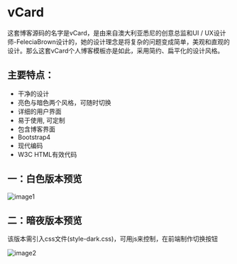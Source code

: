 # vCard


这套博客源码的名字是vCard，是由来自澳大利亚悉尼的创意总监和UI / UX设计师-FeleciaBrown设计的，她的设计理念是将复杂的问题变成简单，美观和直观的设计。那么这套vCard个人博客模板亦是如此，采用简约、扁平化的设计风格。

## 主要特点：
* 干净的设计
* 亮色与暗色两个风格，可随时切换
* 详细的用户界面
* 易于使用, 可定制
* 包含博客界面
* Bootstrap4
* 现代编码
* W3C HTML有效代码

## 一：白色版本预览

![image1](https://www.seoxiehui.cn/data/attachment/portal/202008/10/185506dkldttsd5lswulo5.jpg)


## 二：暗夜版本预览

该版本需引入css文件(style-dark.css)，可用js来控制，在前端制作切换按钮

![image2](https://www.seoxiehui.cn/data/attachment/portal/202008/10/185507bbp86pcc6pgpa1qk.jpg)

